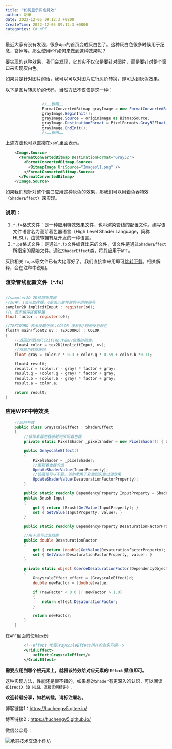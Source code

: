 ```yaml
---
title: "如何显示灰色特效"
author: 胡承
date: 2022-12-05 09:12:3 +0800
CreateTime: 2022-12-05 09:12:3 +0800
categories: C# WPF
---
```


最近大家有没有发现，很多`App`的首页变成灰白色了。这种灰白色很多时候用于纪念，哀悼等。那么使用`WPF`如何来做到这种效果呢？

<!-- more -->

要实现的这种效果，我们会发现，它其实不仅仅是要针对图片，而是要针对整个窗口来实现灰白色。

如果只是针对图片的话，我可以可以对图片进行灰阶转换，即可达到灰色效果。

以下是图片转灰阶的代码，当然方法不仅仅是这一种：

```cs

                //……省略……
                FormatConvertedBitmap grayImage = new FormatConvertedBitmap();
                grayImage.BeginInit();
                grayImage.Source = originImage as BitmapSource;
                grayImage.DestinationFormat = PixelFormats.Gray32Float;
                grayImage.EndInit();          
                //……省略……      

```
上述方法也可以直接在`xaml`里面表示。
```xml
    <Image.Source>
      <FormatConvertedBitmap DestinationFormat="Gray32">
        <FormatConvertedBitmap.Source>
          <BitmapImage UriSource="Images\1.png" />
        </FormatConvertedBitmap.Source>
      </FormatConvertedBitmap>
    </Image.Source>
```

如果我们想针对整个窗口应用这种灰色的效果，那我们可以用着色器特效（`ShaderEffect`）来实现。

### 说明：
1. `*.fx`格式文件：是一种应用特效效果文件，也叫渲染管线的配置文件。编写该文件语言名为高阶着色器语言（High Level Shader Language，简称HLSL），由微软拥有及开发的一种语言。
1. `*.ps`格式文件：是通过`*.fx`文件编译出来的文件，该文件是通过`ShaderEffect`所指定的原始文件。通过`ShaderEffect`类，将其应用于`WPF`。


灰阶相关 `fx`,`ps`等文件已有大佬写好了，我们直接拿来用即可[跳转下载](https://github.com/abursjoo/GrayscaleEffectSample/tree/master/WpfApplication1/WpfApplication1)。相关解释，会在注释中说明。

### 渲染管线配置文件（*.fx）

```C

//sampler2D 2D纹理采样器
//s0中，s表示取样器，0是表示取样器的子组件编号
sampler2D implicitInput : register(s0);
//c 表示缓冲区偏移量
float factor : register(c0);

//TEXCOORD 表示纹理坐标；COLOR 漫反射/镜面反射颜色
float4 main(float2 uv : TEXCOORD) : COLOR
{
    //返回纹理implicitInput在uv位置的颜色。
    float4 color = tex2D(implicitInput, uv);
    //将颜色转成灰阶
    float gray = color.r * 0.3 + color.g * 0.59 + color.b *0.11;    
    
    float4 result;    
    result.r = (color.r - gray) * factor + gray;
    result.g = (color.g - gray) * factor + gray;
    result.b = (color.b - gray) * factor + gray;
    result.a = color.a;
    
    return result;
}
```

### 应用WPF中特效类

```cs
    //灰阶特效
    public class GrayscaleEffect : ShaderEffect
    {
        //将像素着色器映射到灰阶着色器
        private static PixelShader _pixelShader = new PixelShader() { UriSource = new Uri(@"pack://application:,,,/GrayscaleEffect;component/GrayscaleEffect.ps") };

        public GrayscaleEffect()
        {
            PixelShader = _pixelShader;
            //更新着色器的值
            UpdateShaderValue(InputProperty);
            //该属性可以不要，该熟悉用于彩色到灰色过渡效果
            UpdateShaderValue(DesaturationFactorProperty);
        }

        public static readonly DependencyProperty InputProperty = ShaderEffect.RegisterPixelShaderSamplerProperty("Input", typeof(GrayscaleEffect), 0);
        public Brush Input
        {
            get { return (Brush)GetValue(InputProperty); }
            set { SetValue(InputProperty, value); }
        }

        public static readonly DependencyProperty DesaturationFactorProperty = DependencyProperty.Register("DesaturationFactor", typeof(double), typeof(GrayscaleEffect), new UIPropertyMetadata(0.0, PixelShaderConstantCallback(0), CoerceDesaturationFactor));

        //用于调节过渡效果
        public double DesaturationFactor
        {
            get { return (double)GetValue(DesaturationFactorProperty); }
            set { SetValue(DesaturationFactorProperty, value); }
        }

        private static object CoerceDesaturationFactor(DependencyObject d, object value)
        {
            GrayscaleEffect effect = (GrayscaleEffect)d;
            double newFactor = (double)value;

            if (newFactor < 0.0 || newFactor > 1.0)
            {
                return effect.DesaturationFactor;
            }

            return newFactor;
        }
    }

```

在`WPF`里面的使用示例:

```xml
        <!--effect 代表GrayscaleEffect所在的命名空间-->
        <Grid.Effect>
            <effect:GrayscaleEffect/>
        </Grid.Effect>
```

**需要应用到哪个根元素上，就将该特效给对应元素的 `Effect` 赋值即可。**

这种实现方法，性能还是很不错的，如果想对`Shader`有更深入的认识，可以阅读`《DirectX 3D HLSL 高级实例精讲》`.

**欢迎转载分享，如若转载，请标注署名。**

博客链接1：https://huchengv5.gitee.io/

博客链接2：https://huchengv5.github.io/

微信公众号：

![承哥技术交流小作坊](https://i.loli.net/2021/09/27/FmsaLU1Oo7tX8kl.jpg)